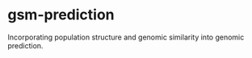 # gsm-prediction
Incorporating population structure and genomic similarity into genomic prediction.
